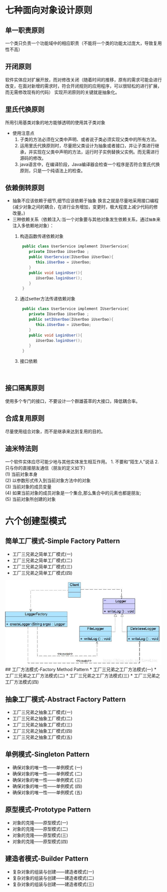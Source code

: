 # 七种面向对象设计原则
## 单一职责原则
 一个类只负责一个功能域中的相应职责（不能将一个类的功能太过庞大，导致复用性不高）
## 开闭原则
   软件实体应对扩展开放，而对修改关闭（随着时间的推移，原有的需求可能会进行改变，在面对新增的需求时，符合开闭规则的应用程序，可以很轻松的进行扩展，而无需修改现有的代码）
   实现开闭原则的关键就是抽象化。
## 里氏代换原则
   所用引用基类对象的地方能够透明的使用其子类对象
  * 使用注意点
     1. 子类的方法必须在父类中声明、或者说子类必须实现父类中的所有方法。
     2. 运用里氏代换原则时，尽量把父类设计为抽象或者接口，并让子类进行继承，并实现在父类中声明的方法，运行时子实例替换父实例。而无需进行源码的修改。
     3. java语言中，在编译阶段，Java编译器会检查一个程序是否符合里氏代换原则，只是一个纯语法上的检查。
## 依赖倒转原则
   * 抽象不应该依赖于细节,细节应该依赖于抽象 换言之就是尽量地采用接口编程(减少对象之间的耦合，在进行业务增加，变更时，极大程度上减少代码的修改量。)
   * 三种依赖关系（依赖注入:当一个对象要与其他对象发生依赖关系，通过`抽象`来注入多依赖地对象）： 
      1. 构造函数传递依赖对象
      
          ```java
           public class UserService implement IUserService{
              private IUserDao iUserDao ;
              public UserService(IUserDao iUserDao){
                 this.iUserDao = iUserDao;
              }
              public void LoginUser(){
                 iUserDao.loginUser();
              }
           }
          ```
     2. 通过setter方法传递依赖对象
        ```java
         public class UserService implement IUserService{
            private IUserDao iUserDao ;
            public setIUserDao(IUserDao iUserDao){
               this.iUserDao = iUserDao;
            }
            public void LoginUser(){
               iUserDao.loginUser();
            }
         }
         ```
      3. 接口依赖
         ```java
              
         ```
## 接口隔离原则
   使用多个专门的接口，不要设计一个群雄荟萃的大接口，降低耦合率。
## 合成复用原则
   尽量使用组合对象，而不是继承来达到复用的目的。
## 迪米特法则
   一个软件实体应尽可能少地与其他实体发生相互作用。
     1. 不要和“陌生人”说话
     2. 只与你的直接朋友通信（朋友的定义如下）  
     (1) 当前对象本身  
     (2) 以参数形式传入到当前对象方法中的对象  
     (3) 当前对象的成员变量  
     (4) 如果当前对象的成员对象是一个集合,那么集合中的元素也都是朋友;  
     (5) 当前对象所创建的对象
# 六个创建型模式
  ## 简单工厂模式-Simple Factory Pattern
  * 工厂三兄弟之简单工厂模式(一)
  * 工厂三兄弟之简单工厂模式(二)
  * 工厂三兄弟之简单工厂模式(三)
  * 工厂三兄弟之简单工厂模式(四)
 <img src="./pic/simplefactory.JPG"  align=center/>
  ## 工厂方法模式-Factory Method Pattern
  * 工厂三兄弟之工厂方法模式(一)
  * 工厂三兄弟之工厂方法模式(二)
  * 工厂三兄弟之工厂方法模式(三)
  * 工厂三兄弟之工厂方法模式(四)
  
  ## 抽象工厂模式-Abstract Factory Pattern
  * 工厂三兄弟之抽象工厂模式(一)
  * 工厂三兄弟之抽象工厂模式(二)
  * 工厂三兄弟之抽象工厂模式(三)
  * 工厂三兄弟之抽象工厂模式(四)
  * 工厂三兄弟之抽象工厂模式(五)
  ## 单例模式-Singleton Pattern
  * 确保对象的唯一性——单例模式 (一)
  * 确保对象的唯一性——单例模式 (二)
  * 确保对象的唯一性——单例模式 (三)
  * 确保对象的唯一性——单例模式 (四)
  * 确保对象的唯一性——单例模式 (五)
  ## 原型模式-Prototype Pattern
  * 对象的克隆——原型模式(一)
  * 对象的克隆——原型模式(二)
  * 对象的克隆——原型模式(三)
  * 对象的克隆——原型模式(四)
  ## 建造者模式-Builder Pattern
  * 复杂对象的组装与创建——建造者模式(一)
  * 复杂对象的组装与创建——建造者模式(二)
  * 复杂对象的组装与创建——建造者模式(三)

